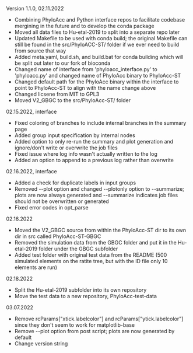 Version 1.1.0, 02.11.2022
- Combining PhyloAcc and Python interface repos to facilitate codebase mergining in the future and to develop the conda package
- Moved all data files to Hu-etal-2019 to split into a separate repo later
- Updated Makefile to be used with conda build; the original Makefile can still be found in the src/PhyloACC-ST/ folder if we ever need to build from source that way
- Added meta.yaml, build.sh, and build.bat for conda building which will be split out later to our fork of bioconda
- Changed name of interface from 'phyloacc_interface.py' to 'phyloacc.py' and changed name of PhyloAcc binary to PhyloAcc-ST
- Changed default path for the PhyloAcc binary within the interface to point to PhyloAcc-ST to align with the name change above
- Changed licsene from MIT to GPL3
- Moved V2_GBGC to the src/PhyloAcc-ST/ folder

02.15.2022, interface
- Fixed coloring of branches to include internal branches in the summary page
- Added group input specification by internal nodes
- Added option to only re-run the summary and plot generation and ignore/don't write or overwrite the job files
- Fixed issue where log info wasn't actually written to the log
- Added an option to append to a previous log rather than overwrite

02.16.2022, interface
- Added a check for duplicate labels in input groups
- Removed --plot option and changed --plotonly option to --summarize; plots are now always generated and --summarize indicates job files should not be overwritten or generated
- Fixed error codes in opt_parse

02.16.2022
- Moved the V2_GBGC source from within the PhyloAcc-ST dir to its own dir in src called PhyloAcc-ST-GBGC
- Removed the simulation data from the GBGC folder and put it in the Hu-etal-2019 folder under the GBGC subfolder
- Added test folder with original test data from the README (500 simulated elements on the ratite tree, but with the ID file only 10 elements are run)

02.18.2022
- Split the Hu-etal-2019 subfolder into its own repository
- Move the test data to a new repository, PhyloAcc-test-data

03.07.2022
- Remove rcParams["xtick.labelcolor"] and rcParams["ytick.labelcolor"] since they don't seem to work for matplotlib-base
- Remove --plot option from post script; plots are now generated by default
- Change version string